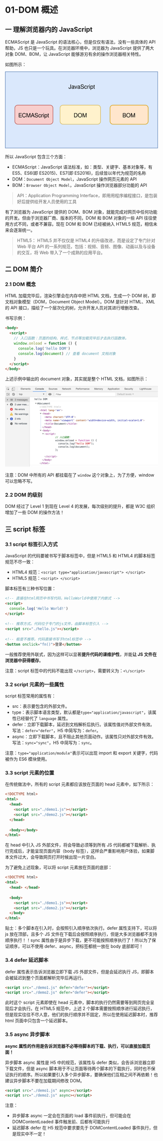 # 01-DOM 概述

## 一 理解浏览器内的 JavaScript

ECMAScript 是 JavaScript 的语法核心，但是仅仅有语法，没有一些具体的 API 帮助，JS 也只是一个玩具。在浏览器环境中，浏览器为 JavaScript 提供了两大对象 DOM、BOM，让 JavaScript 能够游刃有余的操作浏览器相关特性。

如图所示：

![JavaScript组成](../images/javascript/02-1-01-01.svg)

所以 JavaScript 包含三个方面：

- ECMAScript：JavaScript 语法标准，如：类型、关键字、基本对象等，有 ES5、ES6(即 ES2015)、ES7(即 ES2016)，后续皆以年代为规范的名称
- DOM：`Document Object Model`，JavaScript 操作网页元素的 API
- BOM：`Browser Object Model`，JavaScript 操作浏览器部分功能的 API

> API：Application Programming Interface，即用用程序编程接口，是包装好后提供给开发人员使用的工具

有了浏览器为 JavaScript 提供的 DOM、BOM 对象，就能完成对网页中任何功能的开发。但由于浏览器厂商、版本的不同，DOM 和 BOM 对象的一些 API 往往使用方式不同，或者不兼容。现在 DOM 和 BOM 已经被纳入 HTML5 规范，相信未来会逐渐统一。

> HTML5： HTML5 并不仅仅是 HTML4 的升级改进，而是设定了专门针对 Web 平台 API 的一系列规范，包括：视频、音频、图像、动画以及与设备的交互，将 Web 带入了一个成熟的应用平台。

## 二 DOM 简介

### 2.1 DOM 概念

HTML 加载完毕后，渲染引擎会在内存中把 HTML 文档，生成一个 DOM 树，即文档对象模型（DOM，Document Object Model）。DOM 是针对 HTML、XML 的 API 接口，描绘了一个层次化的树，允许开发人员对其进行增删改查。

书写示例：

```html
<body>
  <script>
    // 入口函数：页面的结构、样式、节点等加载完毕后才去执行函数体。
    window.onload = function () {
      console.log('hello DOM')
      console.log(document) // 查看 document 文档对象
    }
  </script>
</body>
```

上述示例中输出的 document 对象，其实就是整个 HTML 文档，如图所示：

![dom](../images/dom/01.png)

注意：DOM 中所有的 API 都挂载在了 `window` 这个对象上，为了方便，window 可以忽略不写。

### 2.2 DOM 的级别

DOM 经过了 Level 1 到现在 Level 4 的发展，每次级别的提升，都是 W3C 组织增加了一些 DOM 的操作方法！

## 三 script 标签

### 3.1 script 标签引入方式

JavaScript 的代码要被书写于脚本标签中，但是 HTML5 和 HTML4 的脚本标签规范不尽一致：

- HTML4 规范：`<script type="application/javascript"> </script>`
- HTML5 规范：`<script> </script>`

脚本标签有三种书写位置：

```html
<!-- 直接在html网页中书写代码，HelloWorld中使用了内嵌式 -->
<script>
  console.log('Hello World!')
</script>

<!-- 推荐方式。代码位于专门的js文件，由脚本标签引入 -->
<script src="./hello.js"></script>

<!-- 极度不推荐。代码直接书写于html标签中 -->
<button onclick="fn()">登录</button>
```

一般推荐使用外联式，因为这样可以显著**提升代码的课维护性**，并能**让 JS 文件在浏览器中获得缓存**。

注意：script 标签中的代码不能出现 `</script>`，需要转义为：`<\/script>`

### 3.2 script 元素的一些属性

script 标签常用的属性有：

- src：表示要包含的外部文件。
- type：表示脚本语言类型，默认都是`type="application/javascript"`，该属性已经替代了 `language` 属性。
- defer：立即下载脚本，延迟到文档解析后执行。该属性值对外部文件有效。写法：`defer="defer"`，H5 中简写为：`defer`。
- async：立即下载脚本，且不阻止其他页面动作。该属性只对外部文件有效。写法：`sync="sync"`，H5 中简写为：`sync`。

注意：`type="application/module"`表示可以出现 import 和 export 关键字，代码被作为 ES6 模块使用。

### 3.3 script 元素的位置

在传统做法中，所有的 script 元素都应该放在页面的 head 元素中，如下所示：

```html
<!DOCTYPE html>
<html>
  <head>
    <script src="./demo1.js"></script>
    <script src="./demo2.js"></script>
  </head>

  <body></body>
</html>
```

在 head 中引入 JS 外部文件，将会导致必须等到所有 JS 代码都被下载解析、执行完成后，才能呈现页面内容（body 标签），这样会严重影响用户体验，如果脚本文件过大，会导致网页打开时候出现一片空白。

为了避免上述现象，可以将 script 元素放在页面的底部：

```html
<!DOCTYPE html>
<html>
  <head> </head>

  <body>
    <script src="./demo1.js"></script>
    <script src="./demo2.js"></script>
  </body>
</html>
```

贴士：多个脚本在引入时，会按照引入顺序依次执行。defer 属性支持下，可以将 js 放在顶部，且多个 JS 文件在下载后会按照顺序执行，但是大多浏览器都不支持顺序执行！！sync 属性由于是异步下载，更不可能按照顺序执行了！所以为了保证顺序，可以不使用 defer、async，把标签都统一放在 body 底部即可！

### 3.4 defer 延迟脚本

defer 属性表示告诉浏览器立即下载 JS 外部文件，但是会延迟执行 JS，即脚本会被延迟到整个页面都解析完毕后再运行。

```html
<script src="./demo1.js" defer="defer"></script>
<script src="./demo2.js" defer="defer"></script>
```

此时这个 script 元素即使在 head 元素中，脚本的执行仍然需要等到网页完全呈现后才会执行。在 HTML5 规范中，上述 2 个脚本需要按照顺序进行延迟执行，但是现实往往不尽人意，他们的执行顺序并不固定，所以在使用延迟脚本时，推荐 html 页面中只包含一个延迟脚本。

### 3.5 async 异步脚本

**async 属性的作用是告诉浏览器不必等待脚本的下载、执行，可以直接加载页面！**

异步脚本 async 属性是 H5 中的规范，该属性与 defer 类似，会告诉浏览器立即下载文件，但是 async 脚本用于不让页面等待两个脚本的下载执行，同时也不保证执行的顺序。所以如果要引入多个异步脚本，要确保他们互相之间不再依赖！也建议异步脚本不要在加载期间修改 DOM。

```html
<script src="./demo1.js" async></script>
<script src="./demo2.js" async></script>
```

注意：

- 异步脚本 async 一定会在页面的 load 事件前执行，但可能会在 DOMContentLoaded 事件触发前、后都有可能执行
- 延迟脚本 defer 在 H5 规范中要求要先于 DOMContentLoaded 事件执行，但是现实中不一定！
